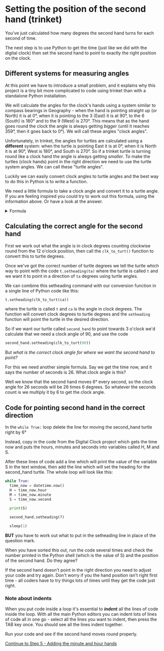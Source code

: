 # Setting the position of the second hand (trinket)

You've just calculated how many degrees the second hand turns for each second of time.

The next step is to use Python to get the time (just like we did with the digital clock) then set the second hand to point to exactly the right position on the clock.

## Different systems for measuring angles

At this point we have to introduce a small problem, and it explains why this project is a tiny bit more complicated to code using trinket than with a standalone Python installation.

We will calculate the angles for the clock's hands using a system similar to compass bearings in Geography - when the hand is pointing straight up (or North) it is at 0°, when it is pointing to the 3 (East) it is at 90°, to the 6 (South) is 180° and to the 9 (West) is 270°. This means that as the hand goes round the clock the angle is always getting *bigger* (until it reaches 359°, then it goes back to 0°). We will call these angles "clock angles".

Unfortunately, in trinket, the angles for turtles are calculated using a **different** system: when the turtle is pointing East it is at 0°, when it is North it is at 90°, West is 180°, and South is 270°. So if a trinket turtle is turning round like a clock hand the angle is always getting *smaller*. To make the turtles (clock hands) point in the right direction we need to use the turtle system angles. We can call these "turtle angles".

Luckily we can easily convert clock angles to turtle angles and the best way to do this in Python is to write a function.

We need a little formula to take a clock angle and convert it to a turtle angle. If you are feeling inspired you could try to work out this formula, using the information above. Or have a look at the answer.

<details><summary>Formula</summary>

The formula for taking a clock angle and converting it to a turtle angle is

```python
turtle_angle = 90 - clock_angle
```

Notice that this formula will sometimes give a negative answer. That's ok, because Python turtles don't mind if they are asked to point in a negative direction. A negative angle means you start at zero and go the opposite direction to normal. If you start at 0° and turn forwards by 90°, you can see that is exactly the same as starting at 0° and going in the opposite direction to -270°.

We can put this formula into a Python function like this:

```python
def clk_to_turt(ang):
    return 90 - ang
```

This function should be put into your code just *before* the ```while True:``` loop.

When we call this function we put a number of degrees inside the brackets - this will be the clock angle. The function then sends back the angle converted to a turtle angle.

</details>

## Calculating the correct angle for the second hand

First we work out what the angle is in clock degrees counting clockwise round from the 12 o'clock position, then call the ```clk_to_turt()``` function to convert this to turtle degrees.

Once we've got the correct number of turtle degrees we tell the turtle which way to point with the code ```t.setheading(ta)``` where the turtle is called ```t``` and we want it to point in a direction of ```ta``` degrees using turtle angles.

We can combine this setheading command with our conversion function in a single line of Python code like this:

```python
t.setheading(clk_to_turt(ca))
```

where the turtle is called ```t``` and ```ca``` is the angle in clock degrees. The function will convert clock degrees to turtle degrees and the ```setheading``` function will point the turtle in the desired direction.

So if we want our turtle called ```second_hand``` to point towards 3 o'clock we'd calculate that we need a clock angle of 90, and use the code

```python
second_hand.setheading(clk_to_turt(90))
```

But *what is the correct clock angle for where we want the second hand to point?*

For this we need another simple formula. Say we get the time now, and it says the number of seconds is 26. What clock angle is this?

Well we know that the second hand moves 6° every second, so the clock angle for 26 seconds will be 26 times 6 degrees. So whatever the seconds count is we multiply it by 6 to get the clock angle.

## Code for pointing second hand in the correct direction

In the ```while True:``` loop delete the line for moving the second_hand turtle right by 6°

Instead, copy in the code from the Digital Clock project which gets the time now and puts the hours, minutes and seconds into variables called H, M and S.

After these lines of code add a line which will print the value of the variable S in the text window, then add the line which will set the heading for the second_hand turtle. The whole loop will look like this:

```python
while True:
  time_now = datetime.now()
  H = time_now.hour
  M = time_now.minute
  S = time_now.second

  print(S)
  
  second_hand.setheading(?)

  sleep(1)
```

**BUT** you have to work out what to put in the setheading line in place of the question mark.

When you have sorted this out, run the code several times and check the number printed in the Python shell (which is the value of S) and the position of the second hand. Do they agree?

If the second hand doesn't point in the right direction you need to adjust your code and try again. Don't worry if you the hand position isn't right first time - all coders have to try things lots of times until they get the code just right.



### Note about indents

When you put code inside a loop it's essential to **_indent_** all the lines of code inside the loop. With all the main Python editors you can indent lots of lines of code all in one go - select all the lines you want to indent, then press the TAB key once. You should see all the lines indent together.

Run your code and see if the second hand moves round properly.

[Continue to Step 5 - Adding the minute and hour hands](../Step5-Adding-minute-and-hour-hands/README_trinket.md)


